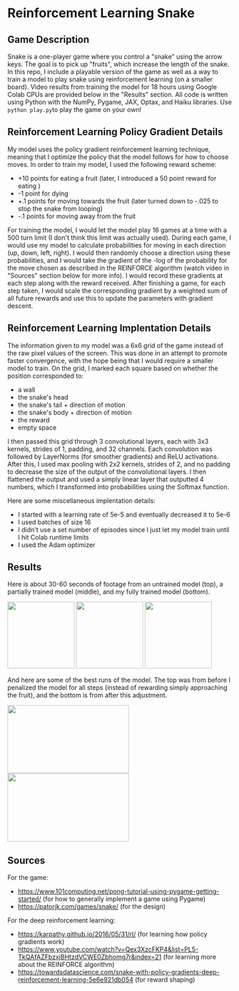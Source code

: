 # Reinforcement Learning Snake
## Game Description
Snake is a one-player game where you control a "snake" using the arrow keys. The goal is to pick up "fruits", which increase the length of the snake. In this repo, I include
a playable version of the game as well as a way to train a model to play snake using reinforcement learning (on a smaller board). Video results from training the model
for 18 hours using Google Colab CPUs are provided below in the "Results" section. All code is written using Python with the NumPy, Pygame, JAX, Optax, and Haiku libraries.
Use `python play.py`to play the game on your own!

## Reinforcement Learning Policy Gradient Details
My model uses the policy gradient reinforcement learning technique, meaning that I optimize the policy that the model follows for how to choose moves. 
In order to train my model, I used the following reward scheme:
- +10 points for eating a fruit (later, I introduced a 50 point reward for eating )
- -1 point for dying
- +.1 points for moving towards the fruit (later turned down to -.025 to stop the snake from looping)
- -.1 points for moving away from the fruit


For training the model, I would let the model play 16 games at a time with a 500 turn limit (I don't think this limit was actually used). During each game, I would use
my model to calculate probabilities for moving in each direction (up, down, left, right). I would then randomly choose a direction using these probabilities, and I would
take the gradient of the -log of the probability for the move chosen as described in the REINFORCE algorithm (watch video in "Sources" section below for more info). 
I would record these gradients at each step along with the reward received. After finishing a game, for each step taken, I would scale the corresponding gradient by a weighted sum of all future rewards and use this to update the parameters with gradient descent.

## Reinforcement Learning Implentation Details
The information given to my model was a 6x6 grid of the game instead of the raw pixel values of the screen. This was done in an attempt to promote faster convergence, 
with the hope being that I would require a smaller model to train. On the grid, I marked each square based on whether the position corresponded to:
- a wall
- the snake's head
- the snake's tail + direction of motion
- the snake's body + direction of motion
- the reward
- empty space

I then passed this grid through 3 convolutional layers, each with 3x3 kernels, strides of 1, padding, and 32 channels. Each convolution was followed by LayerNorms (for 
smoother gradients) and ReLU activations. After this, I used max pooling with 2x2 kernels, strides of 2, and no padding to decrease the size of the output of the 
convolutional layers. I then flattened the output and used a simply linear layer that outputted 4 numbers, which I transformed into probabilities using the Softmax
function.

Here are some miscellaneous implentation details:
- I started with a learning rate of 5e-5 and eventually decreased it to 5e-6
- I used batches of size 16
- I didn't use a set number of episodes since I just let my model train until I hit Colab runtime limits
- I used the Adam optimizer

## Results
Here is about 30-60 seconds of footage from an untrained model (top), a partially trained model (middle), and my fully trained model (bottom).

<img src="https://user-images.githubusercontent.com/93054906/213898733-bf6ed8f2-34cd-4c7c-a8c1-d2b8932d0106.gif" width="150" height="150">

<img src="https://user-images.githubusercontent.com/93054906/213898730-724605fa-d5f2-4547-8cbd-df0e2d9448c8.gif" width="150" height="150">

<img src="https://user-images.githubusercontent.com/93054906/213898732-c477b770-536d-4b6a-88a2-0d93a3bd978e.gif" width="150" height="150">

And here are some of the best runs of the model. The top was from before I penalized the model for all steps (instead of rewarding simply approaching the fruit), and the
bottom is from after this adjustment.

<img src="https://user-images.githubusercontent.com/93054906/213898734-f2dc8139-7aee-4f56-8895-acc42384dea1.gif" width="272" height="153">

<img src="https://user-images.githubusercontent.com/93054906/213898739-2059d754-3879-4069-8db6-5c4817ceb585.gif" width="272" height="153">


## Sources
For the game:
- https://www.101computing.net/pong-tutorial-using-pygame-getting-started/ (for how to generally implement a game using Pygame)
- https://patorjk.com/games/snake/ (for the design)

For the deep reinforcement learning:
- https://karpathy.github.io/2016/05/31/rl/ (for learning how policy gradients work)
- https://www.youtube.com/watch?v=Qex3XzcFKP4&list=PL5-TkQAfAZFbzxjBHtzdVCWE0Zbhomg7r&index=21 (for learning more about the REINFORCE algorithm)
- https://towardsdatascience.com/snake-with-policy-gradients-deep-reinforcement-learning-5e6e921db054 (for reward shaping)
